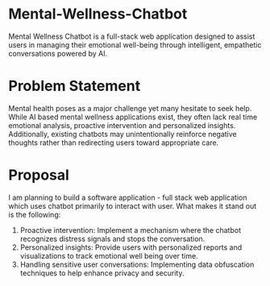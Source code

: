 # Mental-Wellness-Chatbot

Mental Wellness Chatbot is a full-stack web application designed to assist users in managing their emotional well-being through intelligent, empathetic conversations powered by AI.

# Problem Statement

Mental health poses as a major challenge yet many hesitate to seek help. While AI based mental wellness applications exist, they often lack real time emotional analysis, proactive intervention and personalized insights.
Additionally, existing chatbots may unintentionally reinforce negative thoughts rather than redirecting users toward appropriate care.

# Proposal

I am planning to build a software application - full stack web application which uses chatbot primarily to interact with user.
What makes it stand out is the following:

1. Proactive intervention: Implement a mechanism where the chatbot recognizes distress signals and stops the conversation.
2. Personalized insights: Provide users with personalized reports and visualizations to track emotional well being over time.
3. Handling sensitive user conversations: Implementing data obfuscation techniques to help enhance privacy and security.
